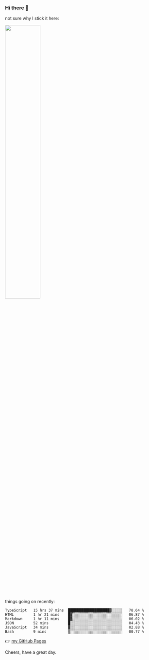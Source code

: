 ### Hi there 👋

not sure why I stick it here:

[<img width="48%" src="https://github-readme-stats.vercel.app/api?username=ykzhukian&show_icons=true&theme=dracula">](https://github.com/anuraghazra/github-readme-stats)


things going on recently:

<!--START_SECTION:waka-->

```text
TypeScript   15 hrs 37 mins  ███████████████████▓░░░░░   78.64 %
HTML         1 hr 21 mins    █▓░░░░░░░░░░░░░░░░░░░░░░░   06.87 %
Markdown     1 hr 11 mins    █▓░░░░░░░░░░░░░░░░░░░░░░░   06.02 %
JSON         52 mins         █░░░░░░░░░░░░░░░░░░░░░░░░   04.43 %
JavaScript   34 mins         ▓░░░░░░░░░░░░░░░░░░░░░░░░   02.88 %
Bash         9 mins          ▒░░░░░░░░░░░░░░░░░░░░░░░░   00.77 %
```

<!--END_SECTION:waka-->

👉 [my GitHub Pages](https://ykzhukian.github.io)

Cheers, have a great day.


